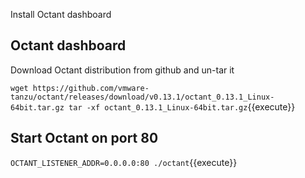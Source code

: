 Install Octant dashboard 

## Octant dashboard 

Download Octant distribution from github and un-tar it 

`
wget https://github.com/vmware-tanzu/octant/releases/download/v0.13.1/octant_0.13.1_Linux-64bit.tar.gz
tar -xf octant_0.13.1_Linux-64bit.tar.gz
`{{execute}}

## Start Octant on port 80 

`
OCTANT_LISTENER_ADDR=0.0.0.0:80 ./octant
`{{execute}}